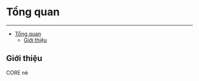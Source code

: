 # Tổng quan

---

- [Tổng quan](#t%e1%bb%95ng-quan)
  - [Giới thiệu](#gi%e1%bb%9bi-thi%e1%bb%87u)

<a name="giới-thiệu"></a>
## Giới thiệu

CORE nè
